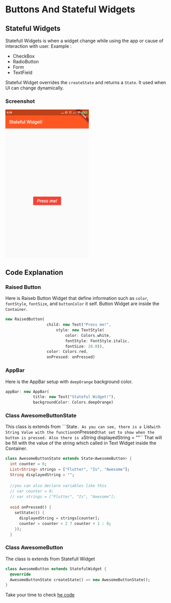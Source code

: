 # Buttons And Stateful Widgets

## Stateful Widgets
Statefull Widgets is when a widget change while using the app or cause of interaction with user. 
Example :

- CheckBox
- RadioButton
- Form
- TextField

Stateful Widget overrides the ``createState`` and returns a ``State``. It used when UI can change dynamically.


### Screenshot

<img src="images/btnpress.gif" width="260">

## Code Explanation
### Raised Button

Here is Raiseb Button Widget that define information such as ``color``, ``fontStyle``, ``fontSize``, and ``buttonColor`` it self. Button Widget are inside the ``Container``.


```dart
new RaisedButton(
                  child: new Text("Press me!",
                      style: new TextStyle(
                          color: Colors.white,
                          fontStyle: FontStyle.italic,
                          fontSize: 20.0)),
                  color: Colors.red,
                  onPressed: onPressed)
```

### AppBar

Here is the AppBar setup with ``deepOrange`` background color.

```dart
appBar: new AppBar(
            title: new Text("Stateful Widget!"),
            backgroundColor: Colors.deepOrange)
```

### Class AwesomeButtonState
This class is extends from ```State<AwesomeButton>``. As you can see, there is a ``List`` with String Value with the function ``onPressed`` that set to show when the button is pressed. Also there is a ``String displayedString = ""`` That will be fill with the value of the string which called in Text Widget inside the Container.

```dart
class AwesomeButtonState extends State<AwesomeButton> {
  int counter = 0;
  List<String> strings = ["Flutter", "Is", "Awesome"];
  String displayedString = "";

  //you can also declare variables like this
  // var counter = 0;
  // var strings = ["Flutter", "Is", "Awesome"];

  void onPressed() {
    setState(() {
      displayedString = strings[counter];
      counter = counter < 2 ? counter + 1 : 0;
    });
  }
```

### Class AwesomeButton
The class is extends from Statefull Widget

```dart
class AwesomeButton extends StatefulWidget {
  @override
  AwesomeButtonState createState() => new AwesomeButtonState();
}
```

Take your time to check [he code](https://github.com/kmalmaulana/PraxisAcademy/blob/master/novice/02-02/buttons_and_stateful_widgets/lib/main.dart)


